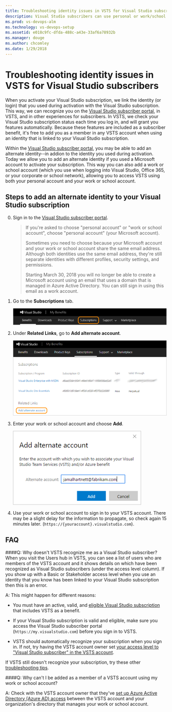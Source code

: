 ```yaml
---
title: Troubleshooting identity issues in VSTS for Visual Studio subscribers
description: Visual Studio subscribers can use personal or work/school identities in VSTS
ms.prod: vs-devops-alm
ms.technology: vs-devops-setup
ms.assetid: e018c9fc-dfda-488c-a43e-33af6a78932b
ms.manager: douge
ms.author: chcomley
ms.date: 1/29/2018
---
```


# Troubleshooting identity issues in VSTS for Visual Studio subscribers

When you activate your Visual Studio subscription, we link the identity (or login) that you used during activation with the Visual Studio subscription. This way, 
we can recognize you on the [Visual Studio subscriber portal](https://my.visualstudio.com), in VSTS, and in other experiences for subscribers. 
In VSTS, we check your Visual Studio subscription status each time you log in, and will grant you features automatically. Because these features are included 
as a subscriber benefit, it's free to add you as a member in any VSTS account when using an identity that is linked to your Visual Studio subscription.

Within the [Visual Studio subscriber portal](https://my.visualstudio.com), you may be able to add an alternate identity--in addion to the identity you used during 
activation. Today we allow you to add an alternate identity if you used a Microsoft account to activate your subscription. This way you can also add a
work or school account (which you use when logging into Visual Studio, Office 365, or your corporate or school network), allowing you to access VSTS using both 
your personal account and your work or school account.

## Steps to add an alternate identity to your Visual Studio subscription
0.	Sign in to the 
[Visual Studio subscriber portal](https://my.visualstudio.com).

	> If you're asked to choose "personal account" 
	> or "work or school account", choose "personal account" (your Microsoft account). 
	>
	> Sometimes you need to choose because your Microsoft account and your work or school 
	> account share the same email address.  Although both identities use the same email address, 
	> they're still separate identities with different profiles, security settings, and permissions.
	>
	> Starting March 30, 2018 you will no longer be able to create a Microsoft account using an email 
	> that uses a domain that is managed in Azure Active Directory. You can still sign in using this 
	> email as a work account.

0.	Go to the **Subscriptions** tab.

	![Choose Subscriptions](_img/link-msdn-subscription/choose-subscriptions-my-visual-studio-com-portal.png)

0.	Under **Related Links**, go to **Add alternate account**.

	![Under Related Links, go to Add alternate account](_img/link-msdn-subscription/add-alternate-account-my-visual-studio-com-portal.png)

0.	Enter your work or school account and choose **Add**.

	![Enter your work or school account](_img/link-msdn-subscription/enter-alternate-account-my-visual-studio-com-portal.png)

0.	Use your work or school account to sign in to your VSTS account. 
There may be a slight delay for the information to propagate, so check again 15 minutes later.   (```https://{youraccount}.visualstudio.com```).

## FAQ

####Q:  Why doesn't VSTS recognize me as a Visual Studio subscriber?
When you visit the Users hub in VSTS, you can see a list of users who are members of the VSTS account and it shows details on which have been 
recognized as Visual Studio subscribers (under the access level column). If you show up with a Basic or Stakeholder access level when you use an 
identity that you know has been linked to your Visual Studio subscription then this is an error.

A:	This might happen for different reasons: 

*	You must have an active, valid, and 
[eligible Visual Studio subscription](../accounts/faq-add-delete-users.md#EligibleMSDNSubscriptions) 
that includes VSTS as a benefit.

*	If your Visual Studio subscription is valid and eligible, 
make sure you access the Visual Studio subscriber portal (```https://my.visualstudio.com```) 
before you sign in to VSTS. 

*	VSTS should automatically recognize your subscription when you sign in. 
If not, try having the VSTS account owner set 
[your access level to "Visual Studio subscriber" in the VSTS account](../accounts/add-account-users-assign-access-levels.md). 

If VSTS still doesn't recognize your subscription, try these other 
[troubleshooting tips](http://blogs.msdn.com/b/visualstudioalm/archive/2014/03/19/visual-studio-online-best-practices-troubleshooting-issues-with-the-quot-eligible-msdn-subscriber-license-type.aspx).

####Q:  Why can't I be added as a member of a VSTS account using my work or school account?

A:  Check with the VSTS account owner that they've 
[set up Azure Active Directory (Azure AD) access](../accounts/access-with-azure-ad.md) 
between the VSTS account and your organization's 
directory that manages your work or school account.
